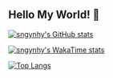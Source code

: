 ## Hello My World! 👋

<!--
**sngynhy/sngynhy** is a ✨ _special_ ✨ repository because its `README.md` (this file) appears on your GitHub profile.

Here are some ideas to get you started:

- 🔭 I’m currently working on ...
- 🌱 I’m currently learning ...
- 👯 I’m looking to collaborate on ...
- 🤔 I’m looking for help with ...
- 💬 Ask me about ...
- 📫 How to reach me: ...
- 😄 Pronouns: ...
- ⚡ Fun fact: ...

https://github.com/anuraghazra/github-readme-stats/blob/master/docs/readme_kr.md#wakatime-%EC%A3%BC%EA%B0%84-%ED%86%B5%EA%B3%84
-->

[![sngynhy's GitHub stats](https://github-readme-stats.vercel.app/api?username=sngynhy&count_private=true&show_icons=true&theme=buefy)](https://github.com/sngynhy/github-readme-stats)

[![sngynhy's WakaTime stats](https://github-readme-stats.vercel.app/api/wakatime?username=sngynhy&layout=compact)](https://github.com/sngynhy/github-readme-stats)

[![Top Langs](https://github-readme-stats.vercel.app/api/top-langs/?username=sngynhy&layout=compact)](https://github.com/sngynhy/github-readme-stats)


